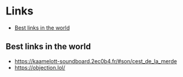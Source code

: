 # Links

<!-- START doctoc generated TOC please keep comment here to allow auto update -->
<!-- DON'T EDIT THIS SECTION, INSTEAD RE-RUN doctoc TO UPDATE -->


- [Best links in the world](#best-links-in-the-world)

<!-- END doctoc generated TOC please keep comment here to allow auto update -->


## Best links in the world

- https://kaamelott-soundboard.2ec0b4.fr/#son/cest_de_la_merde
- https://objection.lol/
